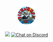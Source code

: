 <p align="center">
    <img src="https://github.com/Hypekingfish/Metar/blob/main/assets/logo.png"
        height="75">
</p>
<p align="center">
<a href="https://github.com/badges/shields/pulse" alt="Activity">
        <img src="https://img.shields.io/github/commit-activity/m/badges/shields" /></a>
<a href="https://discord.gg/AxeJ6ryn2x">
        <img src="https://img.shields.io/discord/858390516223311922?logo=discord&logoColor=white"
            alt="Chat on Discord"></a>
</p>